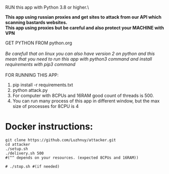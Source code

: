 RUN this app with Python 3.8 or higher.\

<b>This app using russian proxies and get sites to attack from our API which scanning bastards websites.
\
This app using proxies but be careful and also protect your MACHINE with VPN
</b>

GET PYTHON FROM python.org
<br>
<br>
<i>Be carefull that on linux you can also have version 2 on python and this mean that you need to run this app with python3 command and install requirements with pip3 command</i>
<br>
<br>
FOR RUNNING THIS APP:
1. pip install -r requirements.txt
2. python attack.py
3. For computer with 8CPUs and 16RAM good count of threads is 500.
4. You can run many process of this app in different window, but the max size of processes for 8CPU is 4 


# Docker instructions:
```
git clone https://github.com/Luzhnuy/attacker.git
cd attacker
./setup.sh
./delivery.sh 500
#(^^ depends on your resources. (expected 8CPUs and 16RAM))
```

```
# ./stop.sh #(if needed)
```